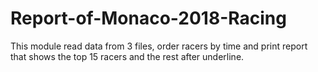 # Report-of-Monaco-2018-Racing
This module read data from 3 files, order racers by time and print report that shows the top 15 racers and the rest after underline.
